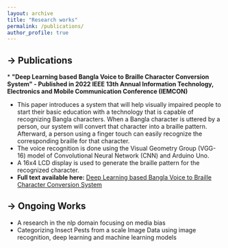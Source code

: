 ```yaml
---
layout: archive
title: "Research works"
permalink: /publications/
author_profile: true
---
```

<h2>-> Publications</h2>
* <strong>"Deep Learning based Bangla Voice to Braille Character Conversion System" - Published in 2022 IEEE 13th Annual Information Technology, Electronics and Mobile 
Communication Conference (IEMCON)</strong>

  * This paper introduces a system that will help visually impaired people to start their  basic education with a technology that is capable of recognizing Bangla characters. When a Bangla character is uttered by a person, our system will convert that character into a braille pattern. Afterward, a person using a finger touch can easily recognize the corresponding braille for that character. 
  * The voice recognition is done using the Visual Geometry Group (VGG-16) model of Convolutional Neural Network (CNN) and Arduino Uno. 
  * A 16x4 LCD display is used to generate the braille pattern for the recognized character.
  * <strong>Full text available here:</strong> <a href="https://ieeexplore.ieee.org/document/9946619"> Deep Learning based Bangla Voice to Braille Character Conversion 
System</a>

<h2>-> Ongoing Works</h2>

* A research in the nlp domain focusing on media bias
* Categorizing Insect Pests from a scale Image Data using image recognition, deep learning and machine learning models